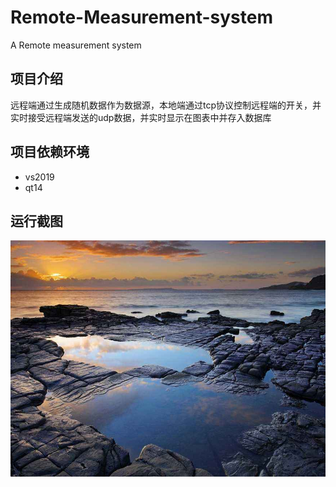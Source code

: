 # Remote-Measurement-system
A Remote measurement system

## 项目介绍
远程端通过生成随机数据作为数据源，本地端通过tcp协议控制远程端的开关，并实时接受远程端发送的udp数据，并实时显示在图表中并存入数据库

## 项目依赖环境
* vs2019
* qt14

## 运行截图
![run](/DataReceiver/image/timg.jpg)
